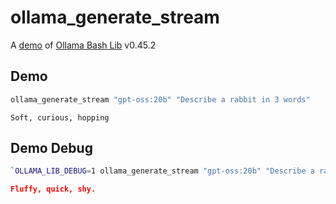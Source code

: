# ollama_generate_stream

A [demo](../README.md#demos) of [Ollama Bash Lib](https://github.com/attogram/ollama-bash-lib) v0.45.2

## Demo

```bash
ollama_generate_stream "gpt-oss:20b" "Describe a rabbit in 3 words"
```
```
Soft, curious, hopping

```

## Demo Debug

```bash
`OLLAMA_LIB_DEBUG=1 ollama_generate_stream "gpt-oss:20b" "Describe a rabbit in 3 words"`
```
```json
Fluffy, quick, shy.

```
